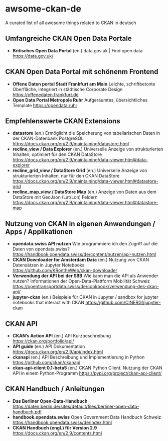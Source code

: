 # awsome-ckan-de
A curated list of all awesome things related to CKAN in deutsch

## Umfangreiche CKAN Open Data Portale

* **Britisches Open Data Portal** (en.) data.gov.uk | Find open data  https://data.gov.uk/

## CKAN Open Data Portal mit schönenm Frontend


* **Offene Daten portal Stadt Frankfurt am Main** Leichte, schriftbetonte Oberfläche, integriert in städtische Corporate Design https://offenedaten.frankfurt.de
* **Open Data Portal Metropole Ruhr** Aufgeräumtes, übersichtliches Template https://opendata.ruhr

## Empfehlenswerte CKAN Extensions

* **datastore** (en.) Ermöglicht die Speicherung von tabellarischen Daten in der CKAN-Datenbank PostgreSQL https://docs.ckan.org/en/2.9/maintaining/datastore.html
* **recline_view / Data Explorer** (en.) Universelle Anzeige von strukturierten Inhalten, optimiert für den CKAN DataStore  https://docs.ckan.org/en/2.9/maintaining/data-viewer.html#data-explorer
* **recline_grid_view / DataStore Grid** (en.) Universelle Anzeige von strukturierten Inhalten, nur für den CKAN DataStore https://docs.ckan.org/en/2.9/maintaining/data-viewer.html#datastore-grid
* **recline_map_view / DataStore Map** (en.) Anzeige von Daten aus dem DataStore mit GeoJson (Lat/Lon) Feldern https://docs.ckan.org/en/2.9/maintaining/data-viewer.html#datastore-map

## Nutzung von CKAN in eigenen Anwendungen / Apps / Applikationen

* **opendata.swiss API nutzen** Wie programmiere ich den Zugriff auf die Daten von opendata.swiss? https://handbook.opendata.swiss/de/content/nutzen/api-nutzen.html
* **CKAN Downloader for Amsterdam Data** (en.) Nutzung von CKAN Datensätzen in Jupyter Notebooks https://github.com/KRontheWeb/ckan-downloader
* **Verwendung der API bei der SBB** Wie kann man die API als Anwender nutzen? Informationen der Open-Data-Plattform Mobilität Schweiz https://opentransportdata.swiss/de/cookbook/verwendung-des-ckan-api/
* **jupyter-ckan** (en.) Beispiele für CKAN in Jupyter / sandbox for jupyter notebooks that interact with CKAN https://github.com/CINERGI/jupyter-ckan

## CKAN API

* **CKAN’s Action API** (en.) API Kurzbeschreibung https://ckan.org/portfolio/api/
* **API guide** (en.) API Dokumentation https://docs.ckan.org/en/2.9/api/index.html
* **ckanapi** (en.) API Beschreibung und Implementierung in Python https://github.com/ckan/ckanapi
* **ckan-api-client 0.1-beta5** (en.) CKAN Python Client. Nutzung der CKAN API in einem Python-Programm https://pypi.org/project/ckan-api-client/


## CKAN Handbuch / Anleitungen 

* **Das Berliner Open-Data-Handbuch** https://daten.berlin.de/sites/default/files/berliner-open-data-handbuch.pdf
* **handbook.opendata.swiss** Open Government Data Handbuch Schweiz https://handbook.opendata.swiss/de/index.html
* **CKAN Handbuch (engl.) für Version 2.9** https://docs.ckan.org/en/2.9/contents.html

